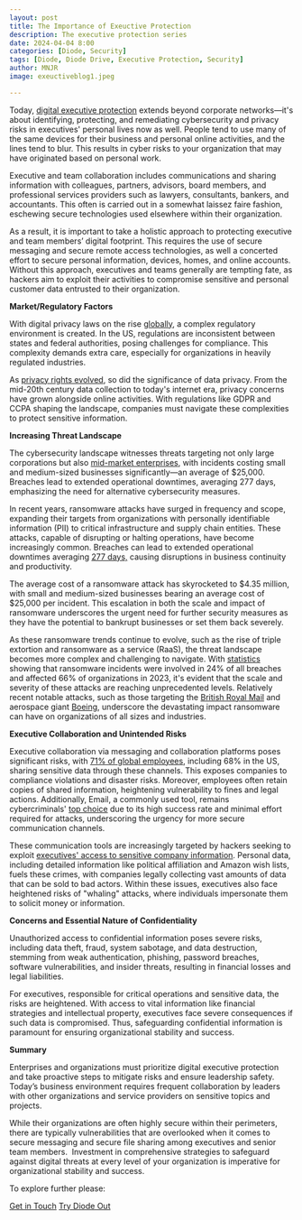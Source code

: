 ```yaml
---
layout: post
title: The Importance of Exeuctive Protection
description: The executive protection series
date: 2024-04-04 8:00
categories: [Diode, Security]
tags: [Diode, Diode Drive, Executive Protection, Security]
author: MNJR
image: exeuctiveblog1.jpeg

---
```


Today, [digital executive protection](https://blackcloak.io/what-is-it-digital-executive-protection-personal-cybersecurity-for-your-executives/#:~:text=Simply%20stated%253A%20Digital%20Executive%20Protection,homes%252C%20and%20key%20online%20accounts.) extends beyond corporate networks—it's about identifying, protecting, and remediating cybersecurity and privacy risks in executives' personal lives now as well. People tend to use many of the same devices for their business and personal online activities, and the lines tend to blur. This results in cyber risks to your organization that may have originated based on personal work. 

Executive and team collaboration includes communications and sharing information with colleagues, partners, advisors, board members, and professional services providers such as lawyers, consultants, bankers, and accountants. This often is carried out in a somewhat laissez faire fashion, eschewing secure technologies used elsewhere within their organization. 

As a result, it is important to take a holistic approach to protecting executive and team members’ digital footprint. This requires the use of secure messaging and secure remote access technologies, as well a concerted effort to secure personal information, devices, homes, and online accounts. Without this approach, executives and teams generally are tempting fate, as hackers aim to exploit their activities to compromise sensitive and personal customer data entrusted to their organization. 

**Market/Regulatory Factors**

With digital privacy laws on the rise [globally](https://unctad.org/page/data-protection-and-privacy-legislation-worldwide), a complex regulatory environment is created. In the US, regulations are inconsistent between states and federal authorities, posing challenges for compliance. This complexity demands extra care, especially for organizations in heavily regulated industries.

As [privacy rights evolved](https://www.skyflow.com/post/a-brief-history-of-data-privacy-and-what-lies-ahead), so did the significance of data privacy. From the mid-20th century data collection to today's internet era, privacy concerns have grown alongside online activities. With regulations like GDPR and CCPA shaping the landscape, companies must navigate these complexities to protect sensitive information.

**Increasing Threat Landscape**

The cybersecurity landscape witnesses threats targeting not only large corporations but also [mid-market enterprises](https://coretelligent.com/insights/navigating-the-rising-tide-of-cyber-attacks-insights-for-small-and-medium-sized-businesses/#:~:text=Cyber%20attacks%20on%20small%20and,can%20cost%20nearly%20%25242%20million.), with incidents costing small and medium-sized businesses significantly—an average of $25,000. Breaches lead to extended operational downtimes, averaging 277 days, emphasizing the need for alternative cybersecurity measures.

In recent years, ransomware attacks have surged in frequency and scope, expanding their targets from organizations with personally identifiable information (PII) to critical infrastructure and supply chain entities. These attacks, capable of disrupting or halting operations, have become increasingly common. Breaches can lead to extended operational downtimes averaging [277 days,](https://coretelligent.com/insights/navigating-the-rising-tide-of-cyber-attacks-insights-for-small-and-medium-sized-businesses/#:~:text=Cyber%20attacks%20on%20small%20and,can%20cost%20nearly%20%25242%20million.) causing disruptions in business continuity and productivity. 

The average cost of a ransomware attack has skyrocketed to $4.35 million, with small and medium-sized businesses bearing an average cost of $25,000 per incident. This escalation in both the scale and impact of ransomware underscores the urgent need for further security measures as they have the potential to bankrupt businesses or set them back severely. 

As these ransomware trends continue to evolve, such as the rise of triple extortion and ransomware as a service (RaaS), the threat landscape becomes more complex and challenging to navigate. With [statistics](https://www.techtarget.com/searchsecurity/feature/Ransomware-trends-statistics-and-facts) showing that ransomware incidents were involved in 24% of all breaches and affected 66% of organizations in 2023, it's evident that the scale and severity of these attacks are reaching unprecedented levels. Relatively recent notable attacks, such as those targeting the [British Royal Mail](https://www.theregister.com/2023/11/16/royal_mail_recovery_from_ransomware/) and aerospace giant [Boeing](https://www.cshub.com/attacks/news/lockbit-hackers-publish-43gb-of-stolen-boeing-data-following-cyber-attack), underscore the devastating impact ransomware can have on organizations of all sizes and industries. 

**Executive Collaboration and Unintended Risks**

Executive collaboration via messaging and collaboration platforms poses significant risks, with [71% of global employees](https://www.veritas.com/news-releases/2021-03-10-71-percent-of-employees-globally-admit-to-sharing-sensitive-and-business-critical-data-using-instant-messaging-and-business-collaboration-tools-according-to-new-research-from-veritas), including 68% in the US, sharing sensitive data through these channels. This exposes companies to compliance violations and disaster risks. Moreover, employees often retain copies of shared information, heightening vulnerability to fines and legal actions. Additionally, Email, a commonly used tool, remains cybercriminals' [top choice](https://www.barracuda.com/reports/email-security-trends-report-2023) due to its high success rate and minimal effort required for attacks, underscoring the urgency for more secure communication channels.

These communication tools are increasingly targeted by hackers seeking to exploit [executives' access to sensitive company information](https://www.securityinfowatch.com/cybersecurity/information-security/article/53065624/one-overlooked-element-of-executive-safety-data-privacy). Personal data, including detailed information like political affiliation and Amazon wish lists, fuels these crimes, with companies legally collecting vast amounts of data that can be sold to bad actors. Within these issues, executives also face heightened risks of "whaling" attacks, where individuals impersonate them to solicit money or information.

**Concerns and Essential Nature of Confidentiality**

Unauthorized access to confidential information poses severe risks, including data theft, fraud, system sabotage, and data destruction, stemming from weak authentication, phishing, password breaches, software vulnerabilities, and insider threats, resulting in financial losses and legal liabilities.

For executives, responsible for critical operations and sensitive data, the risks are heightened. With access to vital information like financial strategies and intellectual property, executives face severe consequences if such data is compromised. Thus, safeguarding confidential information is paramount for ensuring organizational stability and success.

**Summary**

Enterprises and organizations must prioritize digital executive protection and take proactive steps to mitigate risks and ensure leadership safety. Today’s business environment requires frequent collaboration by leaders with other organizations and service providers on sensitive topics and projects. 

While their organizations are often highly secure within their perimeters, there are typically vulnerabilities that are overlooked when it comes to secure messaging and secure file sharing among executives and senior team members.  Investment in comprehensive strategies to safeguard against digital threats at every level of your organization is imperative for organizational stability and success. 

To explore further please:
<div class="story__buttons">
  <a href="{{"https://contactdiode.paperform.co"}}" class="btn" target="">Get in Touch</a>
  <a href="#download-app" class="btn popup-open" target="">Try Diode Out</a>
</div>

